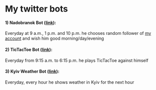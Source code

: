 # My twitter bots

#### 1) Nadobranok Bot ([link](https://twitter.com/nadobranok)):

Everyday at 9 a.m., 1 p.m. and 10 p.m. he chooses random follower of [my account](https://twitter.com/tonyshkurenko) and wish him good morning/day/evening

#### 2) TicTacToe Bot ([link](https://twitter.com/BotTicTacToe)):

Everyday from 9:15 a.m. to 6:15 p.m. he plays TicTacToe against himself

#### 3) Kyiv Weather Bot ([link](https://twitter.com/kyivweatherbot)):

Everyday, every hour he shows weather in Kyiv for the next hour
